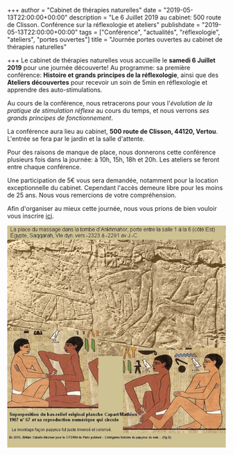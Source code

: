 +++
author = "Cabinet de thérapies naturelles"
date = "2019-05-13T22:00:00+00:00"
description = "Le 6 Juillet 2019 au cabinet: 500 route de Clisson. Conférence sur la réflexologie et ateliers"
publishdate = "2019-05-13T22:00:00+00:00"
tags = ["Conférence", "actualités", "réflexologie", "ateliers", "portes ouvertes"]
title = "Journée portes ouvertes au cabinet de thérapies naturelles"

+++
Le cabinet de thérapies naturelles vous accueille le **samedi 6 Juillet 2019** pour une journée découverte! Au programme: sa première conférence: **Histoire et grands principes de la réflexologie**, ainsi que des **Ateliers découvertes** pour recevoir un soin de 5min en réflexologie et apprendre des auto-stimulations.

Au cours de la conférence, nous retracerons pour vous l'_évolution de la pratique de stimulation réflexe_ au cours du temps, et nous verrons _ses grands principes de fonctionnement_. 

La conférence aura lieu au cabinet, **500 route de Clisson, 44120, Vertou**. L'entrée se fera par le jardin et la salle d'attente.

Pour des raisons de manque de place, nous donnerons cette conférence plusieurs fois dans la journée: à 10h, 15h, 18h et 20h. Les ateliers se feront entre chaque conférence.

Une participation de 5€ vous sera demandée, notamment pour la location exceptionnelle du cabinet. Cependant l'accès demeure libre pour les moins de 25 ans. Nous vous remercions de votre compréhension.

Afin d'organiser au mieux cette journée, nous vous prions de bien vouloir vous inscrire [ici](https://docs.google.com/forms/d/e/1FAIpQLSdvejOSFSIJom5e2hxWPSgHwE_B7Xu6EjEenPVbuxJqRwCcyg/viewform?usp=sf_link).

![](/L-intrigante-histoire-du-papyrus-du-web-Ankhmahor-Superposition-bas-relief-papyrus.jpg)